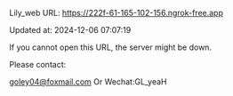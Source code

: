 Lily_web URL: https://222f-61-165-102-156.ngrok-free.app

Updated at: 2024-12-06 07:07:19

If you cannot open this URL, the server might be down.

Please contact: 

goley04@foxmail.com Or Wechat:GL_yeaH